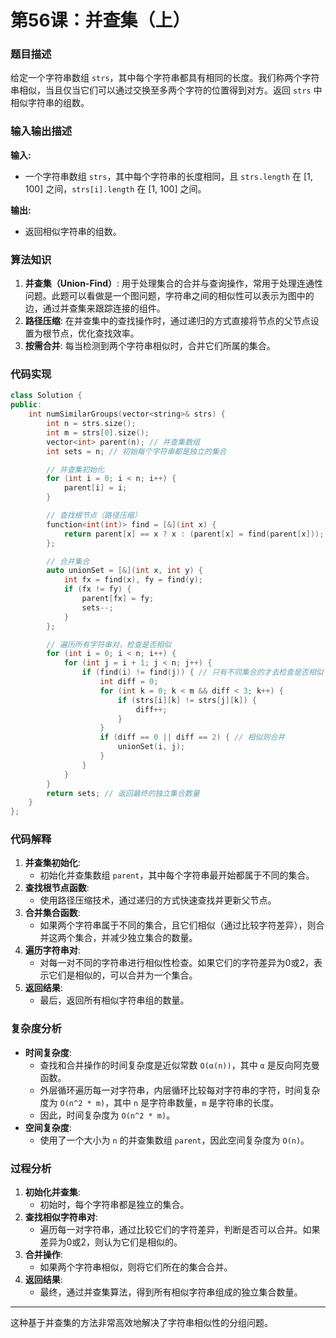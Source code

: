 # 第56课：并查集（上）

### 题目描述

给定一个字符串数组 `strs`，其中每个字符串都具有相同的长度。我们称两个字符串相似，当且仅当它们可以通过交换至多两个字符的位置得到对方。返回 `strs` 中相似字符串的组数。

### 输入输出描述

**输入:**

- 一个字符串数组 `strs`，其中每个字符串的长度相同，且 `strs.length` 在 [1, 100] 之间，`strs[i].length` 在 [1, 100] 之间。

**输出:**

- 返回相似字符串的组数。

### 算法知识

1. **并查集（Union-Find）**: 用于处理集合的合并与查询操作，常用于处理连通性问题。此题可以看做是一个图问题，字符串之间的相似性可以表示为图中的边，通过并查集来跟踪连接的组件。
2. **路径压缩**: 在并查集中的查找操作时，通过递归的方式直接将节点的父节点设置为根节点，优化查找效率。
3. **按需合并**: 每当检测到两个字符串相似时，合并它们所属的集合。

### 代码实现

```cpp
class Solution {
public:
    int numSimilarGroups(vector<string>& strs) {
        int n = strs.size();
        int m = strs[0].size();
        vector<int> parent(n); // 并查集数组
        int sets = n; // 初始每个字符串都是独立的集合

        // 并查集初始化
        for (int i = 0; i < n; i++) {
            parent[i] = i;
        }

        // 查找根节点（路径压缩）
        function<int(int)> find = [&](int x) {
            return parent[x] == x ? x : (parent[x] = find(parent[x]));
        };

        // 合并集合
        auto unionSet = [&](int x, int y) {
            int fx = find(x), fy = find(y);
            if (fx != fy) {
                parent[fx] = fy;
                sets--;
            }
        };

        // 遍历所有字符串对，检查是否相似
        for (int i = 0; i < n; i++) {
            for (int j = i + 1; j < n; j++) {
                if (find(i) != find(j)) { // 只有不同集合的才去检查是否相似
                    int diff = 0;
                    for (int k = 0; k < m && diff < 3; k++) { 
                        if (strs[i][k] != strs[j][k]) {
                            diff++;
                        }
                    }
                    if (diff == 0 || diff == 2) { // 相似则合并
                        unionSet(i, j);
                    }
                }
            }
        }
        return sets; // 返回最终的独立集合数量
    }
};
```

### 代码解释

1. **并查集初始化**:
   - 初始化并查集数组 `parent`，其中每个字符串最开始都属于不同的集合。
2. **查找根节点函数**:
   - 使用路径压缩技术，通过递归的方式快速查找并更新父节点。
3. **合并集合函数**:
   - 如果两个字符串属于不同的集合，且它们相似（通过比较字符差异），则合并这两个集合，并减少独立集合的数量。
4. **遍历字符串对**:
   - 对每一对不同的字符串进行相似性检查。如果它们的字符差异为0或2，表示它们是相似的，可以合并为一个集合。
5. **返回结果**:
   - 最后，返回所有相似字符串组的数量。

### 复杂度分析

- **时间复杂度**:
  - 查找和合并操作的时间复杂度是近似常数 `O(α(n))`，其中 `α` 是反向阿克曼函数。
  - 外层循环遍历每一对字符串，内层循环比较每对字符串的字符，时间复杂度为 `O(n^2 * m)`，其中 `n` 是字符串数量，`m` 是字符串的长度。
  - 因此，时间复杂度为 `O(n^2 * m)`。
- **空间复杂度**:
  - 使用了一个大小为 `n` 的并查集数组 `parent`，因此空间复杂度为 `O(n)`。

### 过程分析

1. **初始化并查集**:
   - 初始时，每个字符串都是独立的集合。
2. **查找相似字符串对**:
   - 遍历每一对字符串，通过比较它们的字符差异，判断是否可以合并。如果差异为0或2，则认为它们是相似的。
3. **合并操作**:
   - 如果两个字符串相似，则将它们所在的集合合并。
4. **返回结果**:
   - 最终，通过并查集算法，得到所有相似字符串组成的独立集合数量。

------

这种基于并查集的方法非常高效地解决了字符串相似性的分组问题。